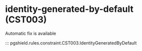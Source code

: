 # identity-generated-by-default (CST003)

Automatic fix is available

::: pgshield.rules.constraint.CST003.IdentityGeneratedByDefault

